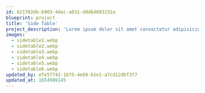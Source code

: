 ```yaml
---
id: 621f02db-b903-4dec-a831-d0d64603232a
blueprint: project
title: 'Side Table'
project_description: 'Lorem ipsum dolor sit amet consectetur adipisicing elit. Obcaecati error fugiat maiores eum praesentium perspiciatis molestiae assumenda! Accusamus amet harum quae! At nihil deleniti similique, eaque, tempore nostrum molestiae repellat fugit error facilis quae, delectus placeat quam. Adipisci, minus.'
images:
  - sidetable1.webp
  - sidetable2.webp
  - sidetable3.webp
  - sidetable4.webp
  - sidetable5.webp
  - sidetable6.webp
updated_by: efe57742-1b75-4e69-b1e1-a7cd12dbf3f7
updated_at: 1654986145
---
```

